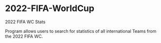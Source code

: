 # 2022-FIFA-WorldCup
2022 FIFA WC Stats

Program allows users to search for statistics of all international Teams from the 2022 FIFA WC. 

